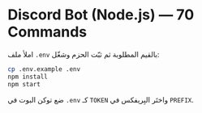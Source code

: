 # Discord Bot (Node.js) — 70 Commands

املأ ملف `.env` بالقيم المطلوبة ثم ثبّت الحزم وشغّل:

```bash
cp .env.example .env
npm install
npm start
```

ضع توكن البوت في `.env` كـ `TOKEN` واختَر البِريفكس في `PREFIX`.
